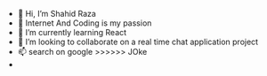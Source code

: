 - 👋 Hi, I’m Shahid Raza 
- 👀 Internet And Coding is my passion 
- 🌱 I’m currently learning React
- 💞️ I’m looking to collaborate on a real time chat application project 
- 📫 search on google >>>>>>  JOke
- 

<!---
mrshahid111/mrshahid111 is a ✨ special ✨ repository because its `README.md` (this file) appears on your GitHub profile.
You can click the Preview link to take a look at your changes.
--->
